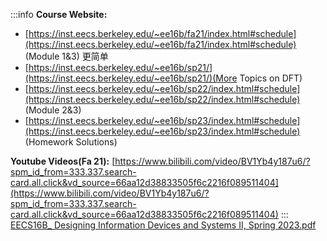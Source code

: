 :::info
**Course Website:** 

- [https://inst.eecs.berkeley.edu/~ee16b/fa21/index.html#schedule](https://inst.eecs.berkeley.edu/~ee16b/fa21/index.html#schedule) (Module 1&3) 更简单
- [https://inst.eecs.berkeley.edu/~ee16b/sp21/](https://inst.eecs.berkeley.edu/~ee16b/sp21/)(More Topics on DFT)
- [https://inst.eecs.berkeley.edu/~ee16b/sp22/index.html#schedule](https://inst.eecs.berkeley.edu/~ee16b/sp22/index.html#schedule) (Module 2&3)
- [https://inst.eecs.berkeley.edu/~ee16b/sp23/index.html#schedule](https://inst.eecs.berkeley.edu/~ee16b/sp23/index.html#schedule) (Homework Solutions)

**Youtube Videos(Fa 21):**
[https://www.bilibili.com/video/BV1Yb4y187u6/?spm_id_from=333.337.search-card.all.click&vd_source=66aa12d38833505f6c2216f089511404](https://www.bilibili.com/video/BV1Yb4y187u6/?spm_id_from=333.337.search-card.all.click&vd_source=66aa12d38833505f6c2216f089511404)
:::
[EECS16B_ Designing Information Devices and Systems II, Spring 2023.pdf](https://www.yuque.com/attachments/yuque/0/2023/pdf/12393765/1683789682161-9bb9ff20-cfcc-406b-9b91-ed19b112dfe8.pdf)
